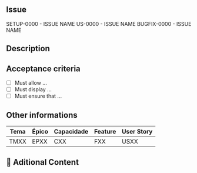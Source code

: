 ## Issue
<!-- Type-N°ISSUE - ISSUE NAME -->
SETUP-0000 - ISSUE NAME
US-0000 - ISSUE NAME
BUGFIX-0000 - ISSUE NAME

## Description
<!-- Explain your task -->

## Acceptance criteria

- [ ] Must allow ...
- [ ] Must display ...
- [ ] Must ensure that ...

## Other informations

| Tema | Épico | Capacidade | Feature | User Story |
| ---- | ------ | ---------- | ------- | ---------- |
| TMXX | EPXX   | CXX        | FXX     | USXX       |

## 🔗 Aditional Content

<!-- Add any relevant information, like dependencies, links, or screenshots -->
